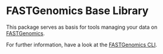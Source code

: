 # FASTGenomics Base Library

This package serves as basis for tools managing your data on [FASTGenomics](https://beta.fastgenomics.org).

For further information, have a look at the [FASTGenomics CLI](https://pypi.org/project/fastgenomics-cli/#description).